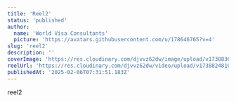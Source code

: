 ```yaml
---
title: 'Reel2'
status: 'published'
author:
  name: 'World Visa Consultants'
  picture: 'https://avatars.githubusercontent.com/u/178646765?v=4'
slug: 'reel2'
description: ''
coverImage: 'https://res.cloudinary.com/djvvz62dw/image/upload/v1738836522/greywall/reels/ReelCoverImage/reelthumbnail3_p3suqf.webp'
reelUrl: 'https://res.cloudinary.com/djvvz62dw/video/upload/v1738824810/greywall/reels/AQNuZknPX5--KoXRd2SEBXb32EVKowb_Wjrbk2rRvTYMBoQIjbXDMljOU9L5Sx-W7lrQNx2xwgXgo3I8u0ETP6JwcSUc2S0ABrJDy0E_v0ma7s.mp4'
publishedAt: '2025-02-06T07:31:51.183Z'
---
```


reel2